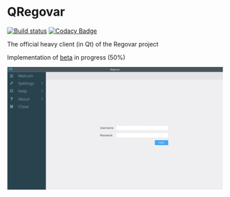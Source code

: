# QRegovar

[![Build status](https://ci.appveyor.com/api/projects/status/275xv8xawf4hn199?svg=true)](https://ci.appveyor.com/project/ikit/qregovar) [![Codacy Badge](https://api.codacy.com/project/badge/Grade/ec9575b135cb4479ac10866799b00e63)](https://www.codacy.com/app/olivier_6/QRegovar?utm_source=github.com&amp;utm_medium=referral&amp;utm_content=REGOVAR/QRegovar&amp;utm_campaign=Badge_Grade)

The official heavy client (in Qt) of the Regovar project

Implementation of [beta](https://github.com/REGOVAR/QRegovar/milestone/1) in progress (50%)

![mokcup](https://raw.githubusercontent.com/REGOVAR/QRegovar/master/docs/mockup/mockup.gif)
